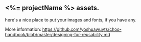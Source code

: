 ## <%= projectName %> assets.

here's a nice place to put your images and fonts, if you have any.  

More information:  https://github.com/yoshuawuyts/choo-handbook/blob/master/designing-for-reusability.md
